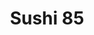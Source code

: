 ---
layout: place
title: Sushi 85
permalink: /california/mountain-view/sushi-85.html
stateAbbr: CA
stateName: California
cityName: Mountain View
seo:
  type: restaurant
  links: null
place_id: ChIJQSVQrde2j4ARUaikVDolfFs
photos:
  - name: >-
      places/ChIJQSVQrde2j4ARUaikVDolfFs/photos/AeeoHcKRc1uH6CBUIZFUGJCF_JS2eX4qGN_d7P00VUzuuRK63N7STR8kihklTkj62u6vfqPODp5H_ZgVVONabEtVn0Q0iLBHyvcfP5Plaha01Hnm1TdunwsZeGE4nLMgtOPA0hA2rjRcm8HfXzYSrPhg_nUPZ_VyzHLzz5XA1N78EYxIdACrKOhO3uhfQ4QlyhAGBx_6aWK9q5IRhRI4CuqAiMul5R78chEC-JEKy96kLmhHfvIIA6VpvbkjpA9IHKT7wAs7ndBhFwu8BF6ZFhG0PX_fkoxZjAMYC5w3i7XPLOGJJ2qF6VxcF__FaOudpa6-iUfCMkbrcD86YYq6Z0NVbB4MvtoK-bJhj0ZU091yZASmSGxWlK0VvwYF3pBopkGF4T_grH8wyoLkeHCRj-BPULZmKLKwzL1Nkeoq_q4Sos6i-bw
    widthPx: 4080
    heightPx: 3072
    authorAttributions:
      - displayName: Roland Dreier
        uri: https://maps.google.com/maps/contrib/115480450168703320714
        photoUri: >-
          https://lh3.googleusercontent.com/a-/ALV-UjW5EzBKzQMxIB6YiHYANvzE-unxOnRe7jNv5MXgIBGlca0v_uCgwQ=s100-p-k-no-mo
    flagContentUri: >-
      https://www.google.com/local/imagery/report/?cb_client=maps_api_places.places_api&image_key=!1e10!2sCIHM0ogKEICAgIDm0qD8mgE&hl=en-US
    googleMapsUri: >-
      https://www.google.com/maps/place//data=!3m4!1e2!3m2!1sCIHM0ogKEICAgIDm0qD8mgE!2e10!4m2!3m1!1s0x808fb6d7ad502541:0x5b7c253a54a4a851
  - name: >-
      places/ChIJQSVQrde2j4ARUaikVDolfFs/photos/AeeoHcJThOKdrlrSRFh321SfE-_IGrzv6rIKwZcTLMOl2W-Ur_FqRpI9Hw9tjlPWhKSjh_ga9bipalLVoEHpDPmsRsbvbhhKEPr6MZze4f2B50cdSaJzMXxhYEDsIc_IL29lZ5Xx41cNM4pCMWIsTQWIGdhPWri7QJToyoJhUBIRdZ_nEQtONQ_fLChzVugJZAF7NMhdb0N4J50sAaR_jKCCwWRFAGXp3xJC4cX_sD-3AOh5F0fvVVTXYPkQF605jCRHllN2uNwLbcOXu5owG1yAwVLBjPrDoOFI1R8YFOKm58YuLCHiyZfXdsD9gCYMkjgzCyAfuXuJRCjmL_K18-qixVGwoigyA7IMNojPJ-iJiN5k6sXaXs_7qk-d9eCw6mMAmAvVqibJNpibSWIVvwLb3_V7ELBJ9ei-gVNqnNXpYq4
    widthPx: 4000
    heightPx: 1800
    authorAttributions:
      - displayName: flense j
        uri: https://maps.google.com/maps/contrib/105631944946963935438
        photoUri: >-
          https://lh3.googleusercontent.com/a-/ALV-UjX2CPtH_n-dMzgIpghCpSU5UlAgifcGayEHjpJAwZ2uRjvIKUIf=s100-p-k-no-mo
    flagContentUri: >-
      https://www.google.com/local/imagery/report/?cb_client=maps_api_places.places_api&image_key=!1e10!2sCIHM0ogKEICAgICGpo39QA&hl=en-US
    googleMapsUri: >-
      https://www.google.com/maps/place//data=!3m4!1e2!3m2!1sCIHM0ogKEICAgICGpo39QA!2e10!4m2!3m1!1s0x808fb6d7ad502541:0x5b7c253a54a4a851
  - name: >-
      places/ChIJQSVQrde2j4ARUaikVDolfFs/photos/AeeoHcIx-zXK9cpV-nevIC71noc6lR_8Sg_YoO_t_8g0yc9bZn5HmwQ16NQWlh4X_s4Z-Uk9lIR7bu5bWh1bkwJrF6KQ6erBfioPp1rYuIOgEiB6nltyPXor7O64IRljGnHc-Pwv1JzSDM3Ua3MdzAb4XtNZCBC7Nh3x3MGnLlCv7SaeSJXJ7PSPdt0a129IeI-UP1A9H8oG_Wlb1GSmD58E2ML47DkmVeU5IFSp9lLXNCQfzkkaqrDCKatlN4i3Gn7PULQFyNss9Kc4kz8iafGKz_rgzNBwmfQ1H72_kiOmfdhhSL3hipmiJ0qZaFLPrJU5cP87Z9Y81euLbrBlDzcIzDfLlKdPqBHIdk_c5D5hNsNICXY4KifBPTcjiP-GoAtCBO5DykG6zjVTHSS1ABpBrQoLvGTXkm9uEZ74Wnep7B0
    widthPx: 4000
    heightPx: 3000
    authorAttributions:
      - displayName: Chelle T
        uri: https://maps.google.com/maps/contrib/100922355045238749490
        photoUri: >-
          https://lh3.googleusercontent.com/a/ACg8ocL0LuLN8VRmekfud1uEfA_JB2c4M2_cRH2tgN11CG0ilLnUlQ=s100-p-k-no-mo
    flagContentUri: >-
      https://www.google.com/local/imagery/report/?cb_client=maps_api_places.places_api&image_key=!1e10!2sCIHM0ogKEICAgICR_KL4aA&hl=en-US
    googleMapsUri: >-
      https://www.google.com/maps/place//data=!3m4!1e2!3m2!1sCIHM0ogKEICAgICR_KL4aA!2e10!4m2!3m1!1s0x808fb6d7ad502541:0x5b7c253a54a4a851
  - name: >-
      places/ChIJQSVQrde2j4ARUaikVDolfFs/photos/AeeoHcKnghjex5iZI7KuwrjM52eIvMkm0VVRvhtGmrdWXKKE-GdKgh3-pYl-tyNH_4SN0gKQgrY-Oi45qOjPycmB45yATCR4EREa-XrNUZ-RZevZ7RD5SE-AOwu1xEDDZDDPT32uLLilbhl6CEclySCOuNMy762EDzR2H8INde4xnqwFfnc-v0hSsLn-Yy9flWVkAxjY3p9dult1Estn8ackFdmdo_Z70LkKcM7nMG5yO_npAA6SPTLYC9MOFnZj0mMr4a7iYt1PnTM60fCcU7CNxruHBDGf-j7ZiqfsYqJDOZ5KGLyAysRo__mRAqxa4mHjeOhz2NcUK69nOT_Lc4sZgpfgE1iF1h-pXI1cmHvjdctHSZylKfCjdWfUFrjRgD1MDgcEQh0sdruAOK_kjuULD-x-A8GTXX1aK2GJfCJlTNb8D_Y
    widthPx: 3000
    heightPx: 4000
    authorAttributions:
      - displayName: Steve Hess
        uri: https://maps.google.com/maps/contrib/117496360322949802762
        photoUri: >-
          https://lh3.googleusercontent.com/a/ACg8ocLDLYDFx8gfGHBBWpmjxob-ABCR6VMMGQYoVUc8oips2pX5_Q=s100-p-k-no-mo
    flagContentUri: >-
      https://www.google.com/local/imagery/report/?cb_client=maps_api_places.places_api&image_key=!1e10!2sCIHM0ogKEICAgICXz8qy2QE&hl=en-US
    googleMapsUri: >-
      https://www.google.com/maps/place//data=!3m4!1e2!3m2!1sCIHM0ogKEICAgICXz8qy2QE!2e10!4m2!3m1!1s0x808fb6d7ad502541:0x5b7c253a54a4a851
  - name: >-
      places/ChIJQSVQrde2j4ARUaikVDolfFs/photos/AeeoHcK-isdHf8PudVjqxQOMWNdfPI3NokWGGmxruMmjXUHUZDkHDrzIm1uCHIcXan_J-WHR4WsN9YChYyOjNgEffbnlwHd-8YYcdbG9FBcPIjNqH3eruvQLxNqFYlWMkFz8g0n2fHqqy8olRZhowOCfhcRbx94j233TJ680boWN0nzXdvVPikkLoai5O-XWGPwSA_xqqZC70JaJZ_smix0qFQajxPzzrQ2vmjKklr0VhmOn3VNKdBxv71gWiy9dH0mELUycQc1EThRgjmnvIya9XAr9vbWGdF0YSkqS-X2Zghzqod0TEQPKprduDoE6keydhaVTFWZoYpZTZ58iz_ummdPuQBBPxfqjnTFoIEMlBolmtXfEhI7VRM_-LMI1daZIaaqCRv9PYUx2RdoQcAolJTxfoN9WLiznpgD2mHGrnQzEsQ
    widthPx: 3024
    heightPx: 4032
    authorAttributions:
      - displayName: Merry Yen
        uri: https://maps.google.com/maps/contrib/110889359600338463075
        photoUri: >-
          https://lh3.googleusercontent.com/a-/ALV-UjVGfV-poIAYU4qXipr64vGmnKiwupHSUv8wAFb2sd-DpPGmqy19BA=s100-p-k-no-mo
    flagContentUri: >-
      https://www.google.com/local/imagery/report/?cb_client=maps_api_places.places_api&image_key=!1e10!2sCIHM0ogKEICAgIDx1Zn-cg&hl=en-US
    googleMapsUri: >-
      https://www.google.com/maps/place//data=!3m4!1e2!3m2!1sCIHM0ogKEICAgIDx1Zn-cg!2e10!4m2!3m1!1s0x808fb6d7ad502541:0x5b7c253a54a4a851
  - name: >-
      places/ChIJQSVQrde2j4ARUaikVDolfFs/photos/AeeoHcJEqzeun-D6CSw6n-28OVVQehQwnlMdK2lN8ORc80Zm_ACpXCRHn9pNyGaVPBQIfKZflRITmSG1SAlFp3H6QmHejlOAZeMAG-BZNTEAhYjNCT15fCa98fScxv6SpIGG3VxctfpjoMKZRWqnnjKGCMLi5b-_eDcjQb_ogeZujdEAONIZP_8xpHz9GrQRJpkLT1ITGlcJiFfimrHqtF4G9rcKqFxwvqpZBHIjAvIIWyVr5c9_Kv13Al7vqGozVjUjgqIkznu6iWWxaSbETf5dw0kZ6zGW9KoOIpPphF2hki-fTd_Ztvs667u1O5v0WL-ltU2qX9k9iBFY0kMYjUTSruo68ZQcbtItY3CcqVCnk5WwPERClW3ZnYOEZDkiKzO1MRxrZkRBeq-wWuyvzkmfeWY0w18RlPyW5t1iFcvSyF7MIQ
    widthPx: 2427
    heightPx: 2427
    authorAttributions:
      - displayName: Kevin Fung
        uri: https://maps.google.com/maps/contrib/102573246321598664037
        photoUri: >-
          https://lh3.googleusercontent.com/a-/ALV-UjX6_zRXzNWrBauH-yUcRXTr2ulPn_3UzK48eP_5cSw7XqVNkwfK1A=s100-p-k-no-mo
    flagContentUri: >-
      https://www.google.com/local/imagery/report/?cb_client=maps_api_places.places_api&image_key=!1e10!2sCIHM0ogKEICAgIC_yaviWw&hl=en-US
    googleMapsUri: >-
      https://www.google.com/maps/place//data=!3m4!1e2!3m2!1sCIHM0ogKEICAgIC_yaviWw!2e10!4m2!3m1!1s0x808fb6d7ad502541:0x5b7c253a54a4a851
  - name: >-
      places/ChIJQSVQrde2j4ARUaikVDolfFs/photos/AeeoHcKKdOqTwQm7eoHVhUMvUPP09b1E7ZlGWZga5DK70nVedYX3NUNOHRz5IpB1Pg2ev4gRlebWyvStLmURXJ43TMjfdylOYKRZsQHV86xK4BWp44y7mqwtvFraMU9eVTGBBhKvvD-YBVzmZ8MCGGK3okXtR9ZoLlKQtSqB9JjHBZxTt8ErePSmExHg0PUsPFgAecfs4A9Q8LU0vlSOyhHe099xSLKzr1aJY0TvJIV8tM8m68ZM4lRKY4gryUtkcbGAymcelj60NsDj8lfORT6X8BHfx3eCNWNYjOFPhuNhzMnF7RulTAq9YoTkiFD4_3VBXzcnLf8ApWcxFIDVi_A2MvZPN4-Y2eNrxUpaIazzmey8SoLqWR6MP3ZkkDQHg6cC3k73gHkcOyQc2Nn1CRa3bqsHGf4OlQutBtvt3Swe_MB_n1x8
    widthPx: 4800
    heightPx: 3600
    authorAttributions:
      - displayName: Rob L
        uri: https://maps.google.com/maps/contrib/110370954201936516000
        photoUri: >-
          https://lh3.googleusercontent.com/a-/ALV-UjX1-2o0-lDZtFU49XLMiEdPeHWI2WYEoXt7coTnKHGh-Yw8Fazo0A=s100-p-k-no-mo
    flagContentUri: >-
      https://www.google.com/local/imagery/report/?cb_client=maps_api_places.places_api&image_key=!1e10!2sCIHM0ogKEICAgID38dng4wE&hl=en-US
    googleMapsUri: >-
      https://www.google.com/maps/place//data=!3m4!1e2!3m2!1sCIHM0ogKEICAgID38dng4wE!2e10!4m2!3m1!1s0x808fb6d7ad502541:0x5b7c253a54a4a851
  - name: >-
      places/ChIJQSVQrde2j4ARUaikVDolfFs/photos/AeeoHcJal4LekXmxQL4xcQBTtqHHaIIdxNuUD5nS3F1lCcfAoThqjlK54tD0oQkT_XkHoO9X_84oX5VMkvWxTE11W_J0-2DEE2vuCB17jDC9nmNqNUvFzfNeM7pKAnAg2SgEq9zFosgojqt4LdqfoWMxnzhW23vaajSetIm1hi8LuPcZGCi92VToDSiCg5NQCruCRqPdvkKU_0TvpNZ78gmyS9OJrLccyCzOMCeN9-VafMP3inJlUSyAnyUIlILPmJgB65y-EmAU_Gg62KelzNOfZVMzJj_aRSLVOqc5UjXr4GEAWOMVcErZR88XsJBcam_h3RFlx3FXiHgwRH6bkq-tDaTGG854o2J5hG13DVQuNPFSHUdCqUxTDYJ_aY4Xc7OkfwAdymtaJvKQwBJYkaacEhlxjRcf3SH26_fzbASo5dplfgbP
    widthPx: 3489
    heightPx: 2217
    authorAttributions:
      - displayName: Chelle T
        uri: https://maps.google.com/maps/contrib/100922355045238749490
        photoUri: >-
          https://lh3.googleusercontent.com/a/ACg8ocL0LuLN8VRmekfud1uEfA_JB2c4M2_cRH2tgN11CG0ilLnUlQ=s100-p-k-no-mo
    flagContentUri: >-
      https://www.google.com/local/imagery/report/?cb_client=maps_api_places.places_api&image_key=!1e10!2sCIHM0ogKEICAgICH2OCqxQE&hl=en-US
    googleMapsUri: >-
      https://www.google.com/maps/place//data=!3m4!1e2!3m2!1sCIHM0ogKEICAgICH2OCqxQE!2e10!4m2!3m1!1s0x808fb6d7ad502541:0x5b7c253a54a4a851
  - name: >-
      places/ChIJQSVQrde2j4ARUaikVDolfFs/photos/AeeoHcLN78k938Av2HE6RB7S218hP6nBN3d01CHYeDEI8bjF5-x9QIhilo-rsqaniuyIBWD08v4VH_y8UnppD8Jl8OKW1JHDlzIPxxO7a5y1ZhmvFe42OkLqebO1n0POfhcbAKYbO9TKBj-z9a9CS8usKqOyM3u5ooiB6SXjv0bsfa9q4qPPRS6EaBK6hyUdCuPoNs1cWYm4sdkLRfgG_v-BNqY3BB07YEaizPhr9ewga4_VlSx98iRX9GyRKv8cEjgLi4DwU0SEnrucwz0Ur_AvbG3gdNCFaRcdEcEYy9liAi2znNMYKxFwnhqnFwrD2SDfdDtRLjEdjSqGFzVjftKN4xFLxnkAtm14ZrJZ1iTaqjiJftLZzBDBfcJ_1PnT9X1sdZ3-VvAXAcRy2B1_01dSlO9-LJgSN_I0r_7BXt2_75Xy42_B
    widthPx: 3486
    heightPx: 2268
    authorAttributions:
      - displayName: Felix Hernandez
        uri: https://maps.google.com/maps/contrib/115237343071461405586
        photoUri: >-
          https://lh3.googleusercontent.com/a-/ALV-UjV8S7Ve7TLqLRSJKk_w9qG8aB8sCzp3NT1a9IxsJ_ezPc-IdBSRmA=s100-p-k-no-mo
    flagContentUri: >-
      https://www.google.com/local/imagery/report/?cb_client=maps_api_places.places_api&image_key=!1e10!2sCIHM0ogKEICAgIDF8Miu1QE&hl=en-US
    googleMapsUri: >-
      https://www.google.com/maps/place//data=!3m4!1e2!3m2!1sCIHM0ogKEICAgIDF8Miu1QE!2e10!4m2!3m1!1s0x808fb6d7ad502541:0x5b7c253a54a4a851
  - name: >-
      places/ChIJQSVQrde2j4ARUaikVDolfFs/photos/AeeoHcIRrKV06Qis72DpTJx1ySwygDuq4Z_viVy01V5WmZpJfZV7G2EcpMTdnlbqIiSbUJnMGXrp5KN6uwk0dp4o5RP8IP2rXc1r0VQwskkQHiw42tVU-hy9BoVsI9S5mClI0LVi4ayRoRQiGFtWi655_JR96x82PLQimR1hVbo9hO4v6Iqv9wfFZ7dFPMDrPTo0BasdyjyupCYnDarVUTsNrPdo4kOIJIVCLtA06rU3ft45qjUWV2ufC5vDpmFNdreMurlfb9fUkCkXnmmSKiiiLtjcHGA9AwJ0k42zJikZM--PNzyKAJ0yNZuRK6ehFf-m9Q4SMlo6D9980HtLDA9Q5DwnU-7E_iT96G3Mm0CqY1zcaJDhgOstl9KIZuM1NnbEi7SfvOfVMcE6JwCD6sP5ueupUnQuGgF_Lw885LtN81VjeAWF
    widthPx: 3024
    heightPx: 3024
    authorAttributions:
      - displayName: Kevin Fung
        uri: https://maps.google.com/maps/contrib/102573246321598664037
        photoUri: >-
          https://lh3.googleusercontent.com/a-/ALV-UjX6_zRXzNWrBauH-yUcRXTr2ulPn_3UzK48eP_5cSw7XqVNkwfK1A=s100-p-k-no-mo
    flagContentUri: >-
      https://www.google.com/local/imagery/report/?cb_client=maps_api_places.places_api&image_key=!1e10!2sCIHM0ogKEICAgIC_ybPJ9QE&hl=en-US
    googleMapsUri: >-
      https://www.google.com/maps/place//data=!3m4!1e2!3m2!1sCIHM0ogKEICAgIC_ybPJ9QE!2e10!4m2!3m1!1s0x808fb6d7ad502541:0x5b7c253a54a4a851
address: '1350 Grant Rd Suite #6, Mountain View, CA 94040, USA'
street: '1350 Grant Rd Suite #6'
city: Mountain View
state: CA
zip: '94040'
country: USA
neighborhood: Cuesta Park
latitude: '37.377021'
longitude: '-122.076991'
accessibility_options:
  wheelchairAccessibleParking: true
  wheelchairAccessibleEntrance: true
  wheelchairAccessibleRestroom: true
  wheelchairAccessibleSeating: true
business_status: OPERATIONAL
name: Sushi 85
google_maps_links:
  directionsUri: >-
    https://www.google.com/maps/dir//''/data=!4m7!4m6!1m1!4e2!1m2!1m1!1s0x808fb6d7ad502541:0x5b7c253a54a4a851!3e0
  placeUri: https://maps.google.com/?cid=6592184887021971537
  writeAReviewUri: >-
    https://www.google.com/maps/place//data=!4m3!3m2!1s0x808fb6d7ad502541:0x5b7c253a54a4a851!12e1
  reviewsUri: >-
    https://www.google.com/maps/place//data=!4m4!3m3!1s0x808fb6d7ad502541:0x5b7c253a54a4a851!9m1!1b1
  photosUri: >-
    https://www.google.com/maps/place//data=!4m3!3m2!1s0x808fb6d7ad502541:0x5b7c253a54a4a851!10e5
primary_type: Sushi Restaurant
opening_hours:
  regular: null
  current: null
secondary_opening_hours:
  regular:
    weekdayDescriptions: null
    type: null
  current:
    weekdayDescriptions: null
    type: null
phone: (650) 965-8898
price_level: PRICE_LEVEL_MODERATE
price_range: null
rating: '3.7'
rating_count: 0
website: null
description: >-
  Discover Sushi 85 in Mountain View, CA$$$Sushi 85 in Mountain View, CA, stands
  out as a welcoming spot for enjoying authentic Japanese flavors in a relaxed
  environment. This sushi restaurant offers a variety of fresh nigiri, sashimi,
  and bento boxes, complemented by hearty ramen options that cater to those
  seeking comforting meals. Its laid-back setting makes it an ideal choice for
  casual dining, with accessible features like wheelchair-friendly entrances and
  parking that enhance the overall experience. Patrons can explore an
  all-you-can-eat selection, perfect for groups or individuals looking to sample
  diverse dishes without the hassle. Whether you're searching for top-rated
  sushi places near you, this spot delivers a satisfying blend of quality
  ingredients and simple ambiance that keeps locals coming back.
generative_summary: >-
  Discover Sushi 85 in Mountain View, CA$$$Sushi 85 in Mountain View, CA, stands
  out as a welcoming spot for enjoying authentic Japanese flavors in a relaxed
  environment. This sushi restaurant offers a variety of fresh nigiri, sashimi,
  and bento boxes, complemented by hearty ramen options that cater to those
  seeking comforting meals. Its laid-back setting makes it an ideal choice for
  casual dining, with accessible features like wheelchair-friendly entrances and
  parking that enhance the overall experience. Patrons can explore an
  all-you-can-eat selection, perfect for groups or individuals looking to sample
  diverse dishes without the hassle. Whether you're searching for top-rated
  sushi places near you, this spot delivers a satisfying blend of quality
  ingredients and simple ambiance that keeps locals coming back.
generative_disclosure: Summarized by AI using the Grok-3-Mini model.
reviews:
  - name: >-
      places/ChIJQSVQrde2j4ARUaikVDolfFs/reviews/ChdDSUhNMG9nS0VJQ0FnTUN3eXBxYnJnRRAB
    relativePublishTimeDescription: 3 weeks ago
    rating: 5
    text:
      text: >-
        Shashimi here is good quality, cozy restaurant in the neighborhood.
        Always come here for a bite during weekdays.
      languageCode: en
    originalText:
      text: >-
        Shashimi here is good quality, cozy restaurant in the neighborhood.
        Always come here for a bite during weekdays.
      languageCode: en
    authorAttribution:
      displayName: Sina -
      uri: https://www.google.com/maps/contrib/114113846346233982075/reviews
      photoUri: >-
        https://lh3.googleusercontent.com/a/ACg8ocIWKUXUdP3IZt4AYwmeaICqItk8DqSotRAsTnRKjTtY_6ZDSQ=s128-c0x00000000-cc-rp-mo-ba4
    publishTime: '2025-03-18T01:13:46.111769Z'
    flagContentUri: >-
      https://www.google.com/local/review/rap/report?postId=ChdDSUhNMG9nS0VJQ0FnTUN3eXBxYnJnRRAB&d=17924085&t=1
    googleMapsUri: >-
      https://www.google.com/maps/reviews/data=!4m6!14m5!1m4!2m3!1sChdDSUhNMG9nS0VJQ0FnTUN3eXBxYnJnRRAB!2m1!1s0x808fb6d7ad502541:0x5b7c253a54a4a851
  - name: >-
      places/ChIJQSVQrde2j4ARUaikVDolfFs/reviews/ChdDSUhNMG9nS0VJQ0FnTUNBMzZ1NDNBRRAB
    relativePublishTimeDescription: 2 months ago
    rating: 5
    text:
      text: >-
        I was starving, and I went to the random shop nearby. The quality of the
        food didn’t disappoint me. Will go there again.
      languageCode: en
    originalText:
      text: >-
        I was starving, and I went to the random shop nearby. The quality of the
        food didn’t disappoint me. Will go there again.
      languageCode: en
    authorAttribution:
      displayName: Erik Thant
      uri: https://www.google.com/maps/contrib/100279698683859087980/reviews
      photoUri: >-
        https://lh3.googleusercontent.com/a-/ALV-UjW_5H3n6wE-kjGRiE6W8d3mMGKY4jfr_CecOJRxod6gQt99E0xP=s128-c0x00000000-cc-rp-mo-ba2
    publishTime: '2025-02-05T20:59:59.808577Z'
    flagContentUri: >-
      https://www.google.com/local/review/rap/report?postId=ChdDSUhNMG9nS0VJQ0FnTUNBMzZ1NDNBRRAB&d=17924085&t=1
    googleMapsUri: >-
      https://www.google.com/maps/reviews/data=!4m6!14m5!1m4!2m3!1sChdDSUhNMG9nS0VJQ0FnTUNBMzZ1NDNBRRAB!2m1!1s0x808fb6d7ad502541:0x5b7c253a54a4a851
  - name: >-
      places/ChIJQSVQrde2j4ARUaikVDolfFs/reviews/ChZDSUhNMG9nS0VJQ0FnSUNSX0l5bFZREAE
    relativePublishTimeDescription: a year ago
    rating: 4
    text:
      text: >-
        I wanted to like it to support the shop but it was okay. There were
        parts that were tasty but when we got the bill, it was not worth that
        much. We ordered a ramen tonkatsu. The pork and noodles were great but
        the broth started to taste too salty after awhile. The seaweed around
        the sushi seemed hard to bite into, I guess I like crispy seaweed. My
        brother got a bento with mackerel and tempura. I took the shrimp, it had
        a nice crisp and taste to it. After the first bite of mackerel, my
        brother got a fish bone and that ruined it for him. He gave it to me, I
        added lemon and ate it with rice. It was pretty tasty. We ordered a
        spider maki, seemed not enough soft shell crab. Our favorite was 85, it
        had a lot of different fish. The Umami was ok, the veggies in the sushi
        were not our favorite and the poke seemed flavorless. Service was nice.
      languageCode: en
    originalText:
      text: >-
        I wanted to like it to support the shop but it was okay. There were
        parts that were tasty but when we got the bill, it was not worth that
        much. We ordered a ramen tonkatsu. The pork and noodles were great but
        the broth started to taste too salty after awhile. The seaweed around
        the sushi seemed hard to bite into, I guess I like crispy seaweed. My
        brother got a bento with mackerel and tempura. I took the shrimp, it had
        a nice crisp and taste to it. After the first bite of mackerel, my
        brother got a fish bone and that ruined it for him. He gave it to me, I
        added lemon and ate it with rice. It was pretty tasty. We ordered a
        spider maki, seemed not enough soft shell crab. Our favorite was 85, it
        had a lot of different fish. The Umami was ok, the veggies in the sushi
        were not our favorite and the poke seemed flavorless. Service was nice.
      languageCode: en
    authorAttribution:
      displayName: Chelle T
      uri: https://www.google.com/maps/contrib/100922355045238749490/reviews
      photoUri: >-
        https://lh3.googleusercontent.com/a/ACg8ocL0LuLN8VRmekfud1uEfA_JB2c4M2_cRH2tgN11CG0ilLnUlQ=s128-c0x00000000-cc-rp-mo-ba6
    publishTime: '2023-09-24T01:21:33.946502Z'
    flagContentUri: >-
      https://www.google.com/local/review/rap/report?postId=ChZDSUhNMG9nS0VJQ0FnSUNSX0l5bFZREAE&d=17924085&t=1
    googleMapsUri: >-
      https://www.google.com/maps/reviews/data=!4m6!14m5!1m4!2m3!1sChZDSUhNMG9nS0VJQ0FnSUNSX0l5bFZREAE!2m1!1s0x808fb6d7ad502541:0x5b7c253a54a4a851
  - name: >-
      places/ChIJQSVQrde2j4ARUaikVDolfFs/reviews/ChdDSUhNMG9nS0VJQ0FnTUNRbk83Y2lRRRAB
    relativePublishTimeDescription: a month ago
    rating: 5
    text:
      text: >-
        I had bento box for lunch was good. The sushi 🍣 and sashimi are fresh.
        Customer service was excellent. I like their sushi rolls so yummy. Will
        be coming back to try again soon.
      languageCode: en
    originalText:
      text: >-
        I had bento box for lunch was good. The sushi 🍣 and sashimi are fresh.
        Customer service was excellent. I like their sushi rolls so yummy. Will
        be coming back to try again soon.
      languageCode: en
    authorAttribution:
      displayName: Sue La
      uri: https://www.google.com/maps/contrib/118006391529934371074/reviews
      photoUri: >-
        https://lh3.googleusercontent.com/a-/ALV-UjWrquwE_7Vn2ZV6qzUHnLR82wHmvjRd48bGb7opR_KiuV8pLnjt=s128-c0x00000000-cc-rp-mo-ba2
    publishTime: '2025-03-02T20:11:09.129472Z'
    flagContentUri: >-
      https://www.google.com/local/review/rap/report?postId=ChdDSUhNMG9nS0VJQ0FnTUNRbk83Y2lRRRAB&d=17924085&t=1
    googleMapsUri: >-
      https://www.google.com/maps/reviews/data=!4m6!14m5!1m4!2m3!1sChdDSUhNMG9nS0VJQ0FnTUNRbk83Y2lRRRAB!2m1!1s0x808fb6d7ad502541:0x5b7c253a54a4a851
  - name: >-
      places/ChIJQSVQrde2j4ARUaikVDolfFs/reviews/ChZDSUhNMG9nS0VJQ0FnSURxMGZ1QU9REAE
    relativePublishTimeDescription: 3 years ago
    rating: 1
    text:
      text: >-
        TL;DR: 15$ worth All-you-can-eat at best, but their price: 50$.


        I have a very wide range of tolerance in terms of food, meaning very few
        restaurants fall into either ends of the spectrum from terrible to
        phenomenal. This place is on the wrong end of the spectrum.

        I've been to sushi factory, Kenzo's AYCE menu, Tomi Seafood buffet, and
        lots of other buffet/AYCE places. Granted, my experience are mostly
        pre-COVID. And I get that restaurants have to raise prices because of
        hard times and staff demanding higher pay, and I get that. Pre-COVID,
        most places charge roughly 25$ per person for sushi/seafood AYCE. If
        I've got to pay 30$ or 35$ now, still understandable, but certainly not
        50$ per.


        I came here thinking if they charge 50$ per, it must be really good. How
        mistaken I was. Their menu is pretty much the same if not worse than
        Kenzo's (no justification for higher price here). Getting an annual
        membership with Kenzo and get sashimi with them is cheaper than this
        place's per person prize (even less justification for higher price
        here). Now this may sound like I'm advertising for Kenzo, but I've got
        no stake in the place. It's just easier to have a bar to compare to and
        see how far this Sushi 85 place have fallen.


        As for the food quality, terrible! And I don't say that lightly nor
        often. They pack so much rice in the rolls, so little fish, scrap pieces
        of fish at that. Again, for 50$, I expect a lot better. I'm not one to
        comment on freshness but the fish definitely smells. By the end of it I
        can't taste any fish, just vinegar rice in my mouth. And to top off the
        horrible experience, when the wait staff ask for somebody more senior to
        help calculate the left over pieces we didn't finish (again, couldn't
        taste anything but vinegar rice at this point), Chinese was the first
        thing came out of his mouth. Yes, this place is run by Chinese, that
        assumes every other Asian-looking people are Chinese and show you no
        respect. Does it sound like I'm splitting hair? Yes. But at this point
        it's another drop in the bucket of things that make this place bad.


        Sushi 85 has earned its place on my black list. Never again. Don't waste
        your money on this place.
      languageCode: en
    originalText:
      text: >-
        TL;DR: 15$ worth All-you-can-eat at best, but their price: 50$.


        I have a very wide range of tolerance in terms of food, meaning very few
        restaurants fall into either ends of the spectrum from terrible to
        phenomenal. This place is on the wrong end of the spectrum.

        I've been to sushi factory, Kenzo's AYCE menu, Tomi Seafood buffet, and
        lots of other buffet/AYCE places. Granted, my experience are mostly
        pre-COVID. And I get that restaurants have to raise prices because of
        hard times and staff demanding higher pay, and I get that. Pre-COVID,
        most places charge roughly 25$ per person for sushi/seafood AYCE. If
        I've got to pay 30$ or 35$ now, still understandable, but certainly not
        50$ per.


        I came here thinking if they charge 50$ per, it must be really good. How
        mistaken I was. Their menu is pretty much the same if not worse than
        Kenzo's (no justification for higher price here). Getting an annual
        membership with Kenzo and get sashimi with them is cheaper than this
        place's per person prize (even less justification for higher price
        here). Now this may sound like I'm advertising for Kenzo, but I've got
        no stake in the place. It's just easier to have a bar to compare to and
        see how far this Sushi 85 place have fallen.


        As for the food quality, terrible! And I don't say that lightly nor
        often. They pack so much rice in the rolls, so little fish, scrap pieces
        of fish at that. Again, for 50$, I expect a lot better. I'm not one to
        comment on freshness but the fish definitely smells. By the end of it I
        can't taste any fish, just vinegar rice in my mouth. And to top off the
        horrible experience, when the wait staff ask for somebody more senior to
        help calculate the left over pieces we didn't finish (again, couldn't
        taste anything but vinegar rice at this point), Chinese was the first
        thing came out of his mouth. Yes, this place is run by Chinese, that
        assumes every other Asian-looking people are Chinese and show you no
        respect. Does it sound like I'm splitting hair? Yes. But at this point
        it's another drop in the bucket of things that make this place bad.


        Sushi 85 has earned its place on my black list. Never again. Don't waste
        your money on this place.
      languageCode: en
    authorAttribution:
      displayName: Andy Nguyen
      uri: https://www.google.com/maps/contrib/104880007739073750024/reviews
      photoUri: >-
        https://lh3.googleusercontent.com/a-/ALV-UjXl7xcVteHC7H6JxF3rGKohxxn-Ci2SzvKzeGWWQFD1eIRHuCmk=s128-c0x00000000-cc-rp-mo-ba3
    publishTime: '2021-07-11T19:15:26.423170Z'
    flagContentUri: >-
      https://www.google.com/local/review/rap/report?postId=ChZDSUhNMG9nS0VJQ0FnSURxMGZ1QU9REAE&d=17924085&t=1
    googleMapsUri: >-
      https://www.google.com/maps/reviews/data=!4m6!14m5!1m4!2m3!1sChZDSUhNMG9nS0VJQ0FnSURxMGZ1QU9REAE!2m1!1s0x808fb6d7ad502541:0x5b7c253a54a4a851
review_summary: >-
  What Customers Are Saying$$$Visitors to this sushi restaurant often rave about
  the fresh and flavorful sushi rolls, with many highlighting the high-quality
  sashimi and bento boxes as standout choices for a quick or satisfying meal.
  While some folks note that certain dishes like ramen can vary in seasoning,
  the overall value and friendly service make it a solid pick for everyday
  dining adventures. Feedback generally praises the cozy neighborhood vibe and
  reliable options for groups, though a few mention keeping an eye on portion
  sizes to match the moderate pricing. All in all, it's a go-to destination for
  anyone craving Japanese favorites nearby, offering a mix of hits that
  encourage repeat visits while honestly addressing room for tweaks. If you're
  on the hunt for the best sushi near me, this place delivers enough positives
  to warrant giving it a try.
review_disclosure: Summarized by AI using the Grok-3-Mini model.
parking_options:
  freeParkingLot: true
  freeStreetParking: true
  valetParking: false
payment_options:
  acceptsCreditCards: true
  acceptsDebitCards: true
  acceptsCashOnly: false
  acceptsNfc: true
allow_dogs: null
curbside_pickup: null
delivery: true
dine_in: true
good_for_children: true
good_for_groups: true
good_for_sports: false
live_music: false
menu_for_children: false
outdoor_seating: false
reservable: true
restroom: true
serves_beer: true
serves_breakfast: false
serves_brunch: false
serves_cocktails: false
serves_coffee: false
serves_dinner: true
serves_dessert: true
serves_lunch: true
serves_vegetarian_food: null
serves_wine: null
takeout: true
update_category: pro
places_description: >-
  Casual Japanese restaurant with ramen noodles & maki rolls, plus an
  all-you-can-eat sushi option.

---
